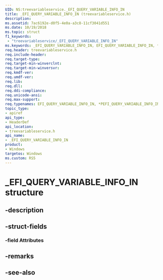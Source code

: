 ```yaml
---
UID: NS:treevariableservice._EFI_QUERY_VARIABLE_INFO_IN
title: _EFI_QUERY_VARIABLE_INFO_IN (treevariableservice.h)
description: 
ms.assetid: 7ac6192e-d0f5-4e0a-a3c8-11cf3041d551
ms.date: 10/19/2018
ms.topic: struct
f1_keywords:
 - "treevariableservice/_EFI_QUERY_VARIABLE_INFO_IN"
ms.keywords: _EFI_QUERY_VARIABLE_INFO_IN, EFI_QUERY_VARIABLE_INFO_IN, *PEFI_QUERY_VARIABLE_INFO_IN, 
req.header: treevariableservice.h
req.include-header:
req.target-type:
req.target-min-winverclnt:
req.target-min-winversvr:
req.kmdf-ver:
req.umdf-ver:
req.lib:
req.dll:
req.ddi-compliance:
req.unicode-ansi:
req.max-support:
req.typenames: EFI_QUERY_VARIABLE_INFO_IN, *PEFI_QUERY_VARIABLE_INFO_IN
topic_type: 
- apiref
api_type: 
- HeaderDef
api_location: 
- treevariableservice.h
api_name: 
- _EFI_QUERY_VARIABLE_INFO_IN
product:
- Windows
targetos: Windows
ms.custom: RS5
---
```


# _EFI_QUERY_VARIABLE_INFO_IN structure

## -description


## -struct-fields

### -field Attributes
 

## -remarks

## -see-also
